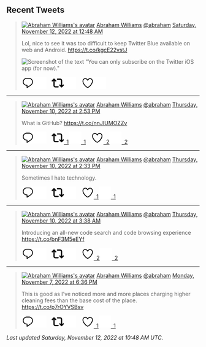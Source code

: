 ## Recent Tweets

> [![Abraham Williams's avatar](https://pbs.twimg.com/profile_images/897079141719195648/_mvh-QJH_mini.jpg)](https://twitter.com/abraham) [Abraham Williams](https://twitter.com/abraham) [@abraham](https://twitter.com/abraham) [Saturday, November 12, 2022 at 12:48 AM](https://twitter.com/abraham/status/1591231347724779520)
>
> Lol, nice to see it was too difficult to keep Twitter Blue available on web and Android. https://t.co/kgcE22vstJ
>
> ![Screenshot of the text "You can only subscribe on the Twitter iOS app (for now)."](https://pbs.twimg.com/media/FhUvwl-WAAEN9tT.jpg)
>
> [![Reply](./images/reply_light.svg#gh-light-mode-only "Reply")](https://twitter.com/intent/tweet?in_reply_to=1591231347724779520#gh-light-mode-only)[![Reply](./images/reply.svg#gh-dark-mode-only "Reply")](https://twitter.com/intent/tweet?in_reply_to=1591231347724779520#gh-dark-mode-only)&emsp;[![Retweet](./images/retweet_light.svg#gh-light-mode-only "Retweet")](https://twitter.com/intent/retweet?tweet_id=1591231347724779520#gh-light-mode-only)[![Retweet](./images/retweet.svg#gh-dark-mode-only "Retweet")](https://twitter.com/intent/retweet?tweet_id=1591231347724779520#gh-dark-mode-only)&emsp;[![Like](./images/like_light.svg#gh-light-mode-only "Like")](https://twitter.com/intent/favorite?tweet_id=1591231347724779520#gh-light-mode-only)[![Like](./images/like.svg#gh-dark-mode-only "Like")](https://twitter.com/intent/favorite?tweet_id=1591231347724779520#gh-dark-mode-only)


---

> [![Abraham Williams's avatar](https://pbs.twimg.com/profile_images/897079141719195648/_mvh-QJH_mini.jpg)](https://twitter.com/abraham) [Abraham Williams](https://twitter.com/abraham) [@abraham](https://twitter.com/abraham) [Thursday, November 10, 2022 at 2:53 PM](https://twitter.com/abraham/status/1590719370871058433)
>
> What is GitHub? https://t.co/nnJIUMOZZv
>
> [![Reply](./images/reply_light.svg#gh-light-mode-only "Reply")](https://twitter.com/intent/tweet?in_reply_to=1590719370871058433#gh-light-mode-only)[![Reply](./images/reply.svg#gh-dark-mode-only "Reply")](https://twitter.com/intent/tweet?in_reply_to=1590719370871058433#gh-dark-mode-only)&emsp;[![Retweet](./images/retweet_light.svg#gh-light-mode-only "Retweet")&ensp;1](https://twitter.com/intent/retweet?tweet_id=1590719370871058433#gh-light-mode-only)[![Retweet](./images/retweet.svg#gh-dark-mode-only "Retweet")&ensp;1](https://twitter.com/intent/retweet?tweet_id=1590719370871058433#gh-dark-mode-only)&emsp;[![Like](./images/like_light.svg#gh-light-mode-only "Like")&ensp;2](https://twitter.com/intent/favorite?tweet_id=1590719370871058433#gh-light-mode-only)[![Like](./images/like.svg#gh-dark-mode-only "Like")&ensp;2](https://twitter.com/intent/favorite?tweet_id=1590719370871058433#gh-dark-mode-only)


---

> [![Abraham Williams's avatar](https://pbs.twimg.com/profile_images/897079141719195648/_mvh-QJH_mini.jpg)](https://twitter.com/abraham) [Abraham Williams](https://twitter.com/abraham) [@abraham](https://twitter.com/abraham) [Thursday, November 10, 2022 at 2:33 PM](https://twitter.com/abraham/status/1590714248531181568)
>
> Sometimes I hate technology.
>
> [![Reply](./images/reply_light.svg#gh-light-mode-only "Reply")](https://twitter.com/intent/tweet?in_reply_to=1590714248531181568#gh-light-mode-only)[![Reply](./images/reply.svg#gh-dark-mode-only "Reply")](https://twitter.com/intent/tweet?in_reply_to=1590714248531181568#gh-dark-mode-only)&emsp;[![Retweet](./images/retweet_light.svg#gh-light-mode-only "Retweet")](https://twitter.com/intent/retweet?tweet_id=1590714248531181568#gh-light-mode-only)[![Retweet](./images/retweet.svg#gh-dark-mode-only "Retweet")](https://twitter.com/intent/retweet?tweet_id=1590714248531181568#gh-dark-mode-only)&emsp;[![Like](./images/like_light.svg#gh-light-mode-only "Like")&ensp;1](https://twitter.com/intent/favorite?tweet_id=1590714248531181568#gh-light-mode-only)[![Like](./images/like.svg#gh-dark-mode-only "Like")&ensp;1](https://twitter.com/intent/favorite?tweet_id=1590714248531181568#gh-dark-mode-only)


---

> [![Abraham Williams's avatar](https://pbs.twimg.com/profile_images/897079141719195648/_mvh-QJH_mini.jpg)](https://twitter.com/abraham) [Abraham Williams](https://twitter.com/abraham) [@abraham](https://twitter.com/abraham) [Thursday, November 10, 2022 at 3:38 AM](https://twitter.com/abraham/status/1590549537072238593)
>
> Introducing an all-new code search and code browsing experience https://t.co/bnF3M5eEYf
>
> [![Reply](./images/reply_light.svg#gh-light-mode-only "Reply")](https://twitter.com/intent/tweet?in_reply_to=1590549537072238593#gh-light-mode-only)[![Reply](./images/reply.svg#gh-dark-mode-only "Reply")](https://twitter.com/intent/tweet?in_reply_to=1590549537072238593#gh-dark-mode-only)&emsp;[![Retweet](./images/retweet_light.svg#gh-light-mode-only "Retweet")](https://twitter.com/intent/retweet?tweet_id=1590549537072238593#gh-light-mode-only)[![Retweet](./images/retweet.svg#gh-dark-mode-only "Retweet")](https://twitter.com/intent/retweet?tweet_id=1590549537072238593#gh-dark-mode-only)&emsp;[![Like](./images/like_light.svg#gh-light-mode-only "Like")&ensp;2](https://twitter.com/intent/favorite?tweet_id=1590549537072238593#gh-light-mode-only)[![Like](./images/like.svg#gh-dark-mode-only "Like")&ensp;2](https://twitter.com/intent/favorite?tweet_id=1590549537072238593#gh-dark-mode-only)


---

> [![Abraham Williams's avatar](https://pbs.twimg.com/profile_images/897079141719195648/_mvh-QJH_mini.jpg)](https://twitter.com/abraham) [Abraham Williams](https://twitter.com/abraham) [@abraham](https://twitter.com/abraham) [Monday, November 7, 2022 at 6:36 PM](https://twitter.com/abraham/status/1589688170618433536)
>
> This is good as I've noticed more and more places charging higher cleaning fees than the base cost of the place. https://t.co/p7rOYVSBsv
>
> [![Reply](./images/reply_light.svg#gh-light-mode-only "Reply")](https://twitter.com/intent/tweet?in_reply_to=1589688170618433536#gh-light-mode-only)[![Reply](./images/reply.svg#gh-dark-mode-only "Reply")](https://twitter.com/intent/tweet?in_reply_to=1589688170618433536#gh-dark-mode-only)&emsp;[![Retweet](./images/retweet_light.svg#gh-light-mode-only "Retweet")](https://twitter.com/intent/retweet?tweet_id=1589688170618433536#gh-light-mode-only)[![Retweet](./images/retweet.svg#gh-dark-mode-only "Retweet")](https://twitter.com/intent/retweet?tweet_id=1589688170618433536#gh-dark-mode-only)&emsp;[![Like](./images/like_light.svg#gh-light-mode-only "Like")&ensp;1](https://twitter.com/intent/favorite?tweet_id=1589688170618433536#gh-light-mode-only)[![Like](./images/like.svg#gh-dark-mode-only "Like")&ensp;1](https://twitter.com/intent/favorite?tweet_id=1589688170618433536#gh-dark-mode-only)


_Last updated Saturday, November 12, 2022 at 10:48 AM UTC._
